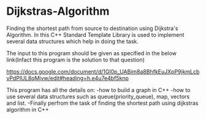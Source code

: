 # Dijkstras-Algorithm
Finding the shortest path from source to destination using Dijkstra's Algorithm. In this C++ Standard Template Library is used to implement several data structures which help in doing the task.

The input to this program should be given as specified in the below link(Infact this program is the solution to that question)

https://docs.google.com/document/d/1GI0p_UABim8a8BhfkEuJXpP9jkmLcbvPdPIUL8qMjvw/edit#heading=h.e4u7e4bf5knp

This program has all the details on:
-how to build a graph in C++
-how to use several data structures such as queue(priority_queue), map, vectors and list.
-Finally perfrom the task of finding the shortest path using dijkstras algorithm in C++
